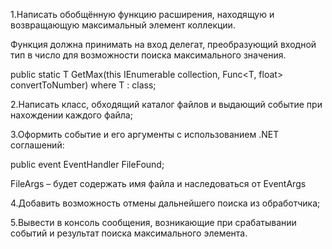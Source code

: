 1.Написать обобщённую функцию расширения, находящую и возвращающую максимальный элемент коллекции.

Функция должна принимать на вход делегат, преобразующий входной тип в число для возможности поиска максимального значения.  

public static T GetMax(this IEnumerable collection, Func<T, float> convertToNumber) where T : class;  

2.Написать класс, обходящий каталог файлов и выдающий событие при нахождении каждого файла;  

3.Оформить событие и его аргументы с использованием .NET соглашений:  

public event EventHandler FileFound;  

FileArgs – будет содержать имя файла и наследоваться от EventArgs  

4.Добавить возможность отмены дальнейшего поиска из обработчика;  

5.Вывести в консоль сообщения, возникающие при срабатывании событий и результат поиска максимального элемента.  
